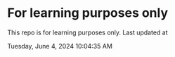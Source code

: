 # For learning purposes only
This repo is for learning purposes only.
Last updated at

Tuesday, June 4, 2024 10:04:35 AM

